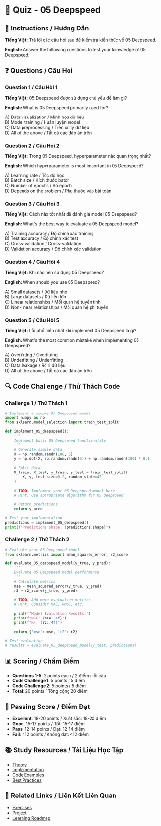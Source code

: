 # 🧠 Quiz - 05 Deepspeed

## 📝 Instructions / Hướng Dẫn

**Tiếng Việt:** Trả lời các câu hỏi sau để kiểm tra kiến thức về 05 Deepspeed.

**English:** Answer the following questions to test your knowledge of 05 Deepspeed.

## ❓ Questions / Câu Hỏi

### Question 1 / Câu Hỏi 1
**Tiếng Việt:** 05 Deepspeed được sử dụng chủ yếu để làm gì?

**English:** What is 05 Deepspeed primarily used for?

A) Data visualization / Minh họa dữ liệu  
B) Model training / Huấn luyện model  
C) Data preprocessing / Tiền xử lý dữ liệu  
D) All of the above / Tất cả các đáp án trên

### Question 2 / Câu Hỏi 2
**Tiếng Việt:** Trong 05 Deepspeed, hyperparameter nào quan trọng nhất?

**English:** Which hyperparameter is most important in 05 Deepspeed?

A) Learning rate / Tốc độ học  
B) Batch size / Kích thước batch  
C) Number of epochs / Số epoch  
D) Depends on the problem / Phụ thuộc vào bài toán

### Question 3 / Câu Hỏi 3
**Tiếng Việt:** Cách nào tốt nhất để đánh giá model 05 Deepspeed?

**English:** What's the best way to evaluate a 05 Deepspeed model?

A) Training accuracy / Độ chính xác training  
B) Test accuracy / Độ chính xác test  
C) Cross-validation / Cross-validation  
D) Validation accuracy / Độ chính xác validation

### Question 4 / Câu Hỏi 4
**Tiếng Việt:** Khi nào nên sử dụng 05 Deepspeed?

**English:** When should you use 05 Deepspeed?

A) Small datasets / Dữ liệu nhỏ  
B) Large datasets / Dữ liệu lớn  
C) Linear relationships / Mối quan hệ tuyến tính  
D) Non-linear relationships / Mối quan hệ phi tuyến

### Question 5 / Câu Hỏi 5
**Tiếng Việt:** Lỗi phổ biến nhất khi implement 05 Deepspeed là gì?

**English:** What's the most common mistake when implementing 05 Deepspeed?

A) Overfitting / Overfitting  
B) Underfitting / Underfitting  
C) Data leakage / Rò rỉ dữ liệu  
D) All of the above / Tất cả các đáp án trên

## 🔍 Code Challenge / Thử Thách Code

### Challenge 1 / Thử Thách 1
```python
# Implement a simple 05 Deepspeed model
import numpy as np
from sklearn.model_selection import train_test_split

def implement_05_deepspeed():
    '''
    Implement basic 05 Deepspeed functionality
    '''
    # Generate sample data
    X = np.random.randn(100, 5)
    y = np.dot(X, np.random.randn(5)) + np.random.randn(100) * 0.1
    
    # Split data
    X_train, X_test, y_train, y_test = train_test_split(
        X, y, test_size=0.2, random_state=42
    )
    
    # TODO: Implement your 05 Deepspeed model here
    # Hint: Use appropriate algorithm for 05 Deepspeed
    
    # Return predictions
    return y_pred

# Test your implementation
predictions = implement_05_deepspeed()
print(f"Predictions shape: {predictions.shape}")
```

### Challenge 2 / Thử Thách 2
```python
# Evaluate your 05 Deepspeed model
from sklearn.metrics import mean_squared_error, r2_score

def evaluate_05_deepspeed_model(y_true, y_pred):
    '''
    Evaluate 05 Deepspeed model performance
    '''
    # Calculate metrics
    mse = mean_squared_error(y_true, y_pred)
    r2 = r2_score(y_true, y_pred)
    
    # TODO: Add more evaluation metrics
    # Hint: Consider MAE, RMSE, etc.
    
    print(f"Model Evaluation Results:")
    print(f"MSE: {mse:.4f}")
    print(f"R²: {r2:.4f}")
    
    return {'mse': mse, 'r2': r2}

# Test evaluation
# results = evaluate_05_deepspeed_model(y_test, predictions)
```

## 📊 Scoring / Chấm Điểm

- **Questions 1-5**: 2 points each / 2 điểm mỗi câu
- **Code Challenge 1**: 5 points / 5 điểm
- **Code Challenge 2**: 5 points / 5 điểm
- **Total**: 20 points / Tổng cộng 20 điểm

## 🎯 Passing Score / Điểm Đạt

- **Excellent**: 18-20 points / Xuất sắc: 18-20 điểm
- **Good**: 15-17 points / Tốt: 15-17 điểm  
- **Pass**: 12-14 points / Đạt: 12-14 điểm
- **Fail**: <12 points / Không đạt: <12 điểm

## 📚 Study Resources / Tài Liệu Học Tập

- [Theory](./THEORY_05_deepspeed.md)
- [Implementation](./IMPLEMENTATION_05_deepspeed.md)
- [Code Examples](./CODE_EXAMPLES_05_deepspeed.md)
- [Best Practices](./BEST_PRACTICES_05_deepspeed.md)

## 🔗 Related Links / Liên Kết Liên Quan

- [Exercises](./EXERCISES_05_deepspeed.md)
- [Project](./PROJECT_05_deepspeed.md)
- [Learning Roadmap](./LEARNING_ROADMAP_05_deepspeed.md)
